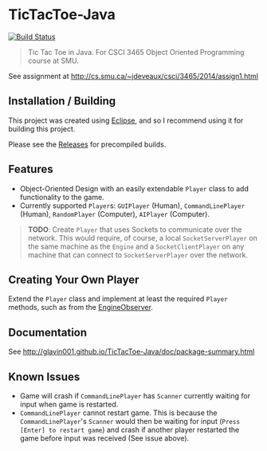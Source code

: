 TicTacToe-Java
==============
[![Build Status](https://travis-ci.org/Glavin001/TicTacToe-Java.png?branch=master)](https://travis-ci.org/Glavin001/TicTacToe-Java)

> Tic Tac Toe in Java. For CSCI 3465 Object Oriented Programming course at SMU.

See assignment at http://cs.smu.ca/~jdeveaux/csci/3465/2014/assign1.html

## Installation / Building

This project was created using [Eclipse](http://www.eclipse.org/), 
and so I recommend using it for building this project.

Please see the [Releases](https://github.com/Glavin001/TicTacToe-Java/releases) for precompiled builds.

## Features

- Object-Oriented Design with an easily extendable `Player` class to add functionality to the game.
- Currently supported `Player`s: `GUIPlayer` (Human), `CommandLinePlayer` (Human), `RandomPlayer` (Computer), `AIPlayer` (Computer).

> **TODO**: Create `Player` that uses Sockets to communicate over the network. 
This would require, of course, a local `SocketServerPlayer` on the same machine as the `Engine` and a `SocketClientPlayer` on any machine that can connect to `SocketServerPlayer` over the network.


## Creating Your Own Player

Extend the `Player` class and implement at least the required `Player` methods, such as from the  [EngineObserver](http://glavin001.github.io/TicTacToe-Java/doc/EngineObserver.html).


## Documentation
See http://glavin001.github.io/TicTacToe-Java/doc/package-summary.html

## Known Issues
- Game will crash if `CommandLinePlayer` has `Scanner` currently waiting for input when game is restarted.
- `CommandLinePlayer` cannot restart game. This is because the `CommandLinePlayer`'s `Scanner` would then be waiting for input (`Press [Enter] to restart game`) and crash if another player restarted the game before input was received (See issue above).

